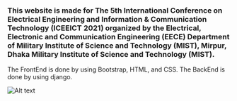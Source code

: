 ### This website is made for The 5th International Conference on Electrical Engineering and Information & Communication Technology (ICEEICT 2021) organized by the Electrical, Electronic and Communication Engineering (EECE) Department of Military Institute of Science and Technology (MIST), Mirpur, Dhaka Military Institute of Science and Technology (MIST).
The FrontEnd is done by using Bootstrap, HTML, and CSS.
The BackEnd is done by using django.


![Alt text](https://example.com/path/to/image.png)
